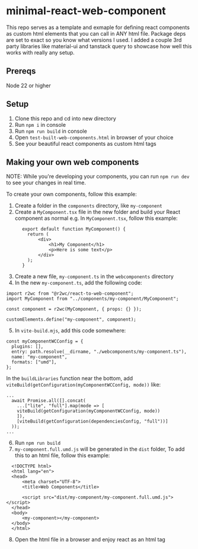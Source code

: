 # minimal-react-web-component

This repo serves as a template and exmaple for defining react components as custom html elements that you can call in ANY html file. Package deps are set to exact so you know what versions I used. I added a couple 3rd party libraries like material-ui and tanstack query to showcase how well this works with really any setup.

## Prereqs

Node 22 or higher

## Setup

1. Clone this repo and cd into new directory
2. Run `npm i` in console
3. Run `npm run build` in console
4. Open `test-built-web-components.html` in browser of your choice
5. See your beautiful react components as custom html tags

## Making your own web components
NOTE: While you're developing your components, you can run `npm run dev` to see your changes in real time.

To create your own components, follow this example:
1. Create a folder in the `components` directory, like `my-component`
2. Create a `MyComponent.tsx` file in the new folder and build your React component as normal
e.g. In `MyComponent.tsx`, follow this example:
```
      export default function MyComponent() {
        return (
            <div>
                <h1>My Component</h1>
                <p>Here is some text</p>
            </div>
        );
      }
```
3. Create a new file, `my-component.ts` in the `webcomponents` directory
4. In the new `my-component.ts`, add the following code:
  ```
  import r2wc from "@r2wc/react-to-web-component";
  import MyComponent from "../components/my-component/MyComponent";
  
  const component = r2wc(MyComponent, { props: {} });
  
  customElements.define("my-component", component);
  ```
5. In `vite-build.mjs`, add this code somewhere:
  ```
  const myComponentWCConfig = {
    plugins: [],
    entry: path.resolve(__dirname, "./webcomponents/my-component.ts"),
    name: "my-component",
    formats: ["umd"],
  };
  ```
In the `buildLibraries` function near the bottom, add `viteBuild(getConfiguration(myComponentWCConfig, mode))` like:
```
...
  await Promise.all([].concat(
    ...["lite", "full"].map(mode => [
    viteBuild(getConfiguration(myComponentWCConfig, mode))
    ]),
    [viteBuild(getConfiguration(dependenciesConfig, "full"))]
  ));
...
```
6. Run `npm run build`
7. `my-component.full.umd.js` will be generated in the `dist` folder, To add this to an html file, follow this example:
  ```
    <!DOCTYPE html>
    <html lang="en">
    <head>
        <meta charset="UTF-8">
        <title>Web Components</title>
    
        <script src="dist/my-component/my-component.full.umd.js"></script>
    </head>
    <body>
        <my-component></my-component>
    </body>
    </html>
  ```
8. Open the html file in a browser and enjoy react as an html tag
